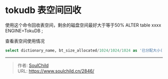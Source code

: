 # tokudb 表空间回收

<!--more-->
使用这个命令回收表空间，剩余的磁盘空间最好大于等于50%
ALTER table xxxx ENGINE=TokuDB ; 

查看表空间使用情况
```sql
select dictionary_name, bt_size_allocated/1024/1024/1024 as '已分配大小(GB)', bt_size_in_use/1024/1024/1024 AS '已使用大小(GB)' from information_schema.TokuDB_fractal_tree_info order by bt_size_allocated asc;
```


---

> 作者: [SoulChild](https://www.soulchild.cn)  
> URL: https://www.soulchild.cn/2846/  

